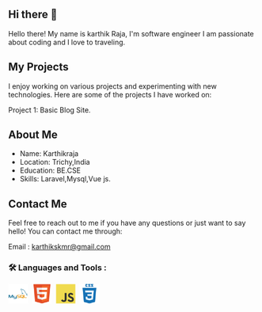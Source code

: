 ## Hi there 👋
Hello there! My name is karthik Raja,
I'm software engineer
I am passionate about coding and I love to traveling.

## My Projects
I enjoy working on various projects and experimenting with new technologies. Here are some of the projects I have worked on:

   Project 1: Basic Blog Site.

## About Me
  - Name: Karthikraja
  - Location: Trichy,India
  - Education: BE.CSE
  - Skills: Laravel,Mysql,Vue js.

## Contact Me
Feel free to reach out to me if you have any questions or just want to say hello! You can contact me through:

 Email : karthikskmr@gmail.com


### :hammer_and_wrench: Languages and Tools :
<div>
  <img src="https://github.com/devicons/devicon/blob/master/icons/mysql/mysql-original-wordmark.svg" title="MySQL"  alt="MySQL" width="40" height="40"/>&nbsp;
  <img src="https://github.com/devicons/devicon/blob/master/icons/html5/html5-original.svg" title="HTML5" alt="HTML" width="40" height="40"/>&nbsp;
  <img src="https://github.com/devicons/devicon/blob/master/icons/javascript/javascript-original.svg" title="JavaScript" alt="JavaScript" width="40" height="40"/>&nbsp;
  <img src="https://github.com/devicons/devicon/blob/master/icons/css3/css3-plain-wordmark.svg"  title="CSS3" alt="CSS" width="40" height="40"/>&nbsp;
</div>
